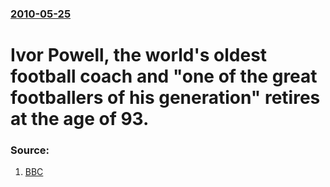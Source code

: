 ### [2010-05-25](/news/2010/05/25/index.md)

# Ivor Powell, the world's oldest football coach and "one of the great footballers of his generation" retires at the age of 93. 




### Source:

1. [BBC](http://news.bbc.co.uk/2/hi/uk_news/england/bristol/somerset/8704103.stm)
